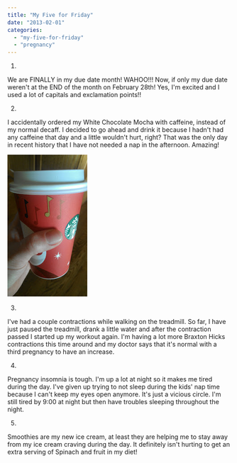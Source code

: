 ```yaml
---
title: "My Five for Friday"
date: "2013-02-01"
categories: 
  - "my-five-for-friday"
  - "pregnancy"
---
```


1. 
We are FINALLY in my due date month! WAHOO!!! Now, if only my due date weren't at the END of the month on February 28th! Yes, I'm excited and I used a lot of capitals and exclamation points!!  
  
2. 
I accidentally ordered my White Chocolate Mocha with caffeine, instead of my normal decaff. I decided to go ahead and drink it because I hadn't had any caffeine that day and a little wouldn't hurt, right? That was the only day in recent history that I have not needed a nap in the afternoon. Amazing!  

[![](images/IMAG0058.jpg)](http://amotherspace.net/wp-content/uploads/2013/02/IMAG00581.jpg)

3. 
I've had a couple contractions while walking on the treadmill. So far, I have just paused the treadmill, drank a little water and after the contraction passed I started up my workout again. I'm having a lot more Braxton Hicks contractions this time around and my doctor says that it's normal with a third pregnancy to have an increase.  
  
4. 
Pregnancy insomnia is tough. I'm up a lot at night so it makes me tired during the day. I've given up trying to not sleep during the kids' nap time because I can't keep my eyes open anymore. It's just a vicious circle. I'm still tired by 9:00 at night but then have troubles sleeping throughout the night.   
  
5. 
Smoothies are my new ice cream, at least they are helping me to stay away from my ice cream craving during the day. It definitely isn't hurting to get an extra serving of Spinach and fruit in my diet!
